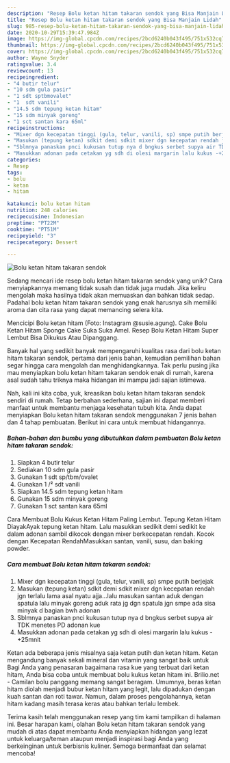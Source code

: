 ```yaml
---
description: "Resep Bolu ketan hitam takaran sendok yang Bisa Manjain Lidah"
title: "Resep Bolu ketan hitam takaran sendok yang Bisa Manjain Lidah"
slug: 985-resep-bolu-ketan-hitam-takaran-sendok-yang-bisa-manjain-lidah
date: 2020-10-29T15:39:47.984Z
image: https://img-global.cpcdn.com/recipes/2bcd6240b043f495/751x532cq70/bolu-ketan-hitam-takaran-sendok-foto-resep-utama.jpg
thumbnail: https://img-global.cpcdn.com/recipes/2bcd6240b043f495/751x532cq70/bolu-ketan-hitam-takaran-sendok-foto-resep-utama.jpg
cover: https://img-global.cpcdn.com/recipes/2bcd6240b043f495/751x532cq70/bolu-ketan-hitam-takaran-sendok-foto-resep-utama.jpg
author: Wayne Snyder
ratingvalue: 3.4
reviewcount: 13
recipeingredient:
- "4 butir telur"
- "10 sdm gula pasir"
- "1 sdt sptbmovalet"
- "1  sdt vanili"
- "14.5 sdm tepung ketan hitam"
- "15 sdm minyak goreng"
- "1 sct santan kara 65ml"
recipeinstructions:
- "Mixer dgn kecepatan tinggi (gula, telur, vanili, sp) smpe putih berjejak"
- "Masukan (tepung ketan) sdkit demi sdkit mixer dgn kecepatan rendah jgn terlalu lama asal nyatu ajja...lalu masukan santan aduk dengan spatula lalu minyak goreng aduk rata jg dgn spatula jgn smpe ada sisa minyak d bagian bwh adonan"
- "Sblmnya panaskan pnci kukusan tutup nya d bngkus serbet supya air TDK menetes PD adonan kue"
- "Masukkan adonan pada cetakan yg sdh di olesi margarin lalu kukus -+25mnit"
categories:
- Resep
tags:
- bolu
- ketan
- hitam

katakunci: bolu ketan hitam 
nutrition: 248 calories
recipecuisine: Indonesian
preptime: "PT22M"
cooktime: "PT51M"
recipeyield: "3"
recipecategory: Dessert

---
```



![Bolu ketan hitam takaran sendok](https://img-global.cpcdn.com/recipes/2bcd6240b043f495/751x532cq70/bolu-ketan-hitam-takaran-sendok-foto-resep-utama.jpg)

Sedang mencari ide resep bolu ketan hitam takaran sendok yang unik? Cara menyiapkannya memang tidak susah dan tidak juga mudah. Jika keliru mengolah maka hasilnya tidak akan memuaskan dan bahkan tidak sedap. Padahal bolu ketan hitam takaran sendok yang enak harusnya sih memiliki aroma dan cita rasa yang dapat memancing selera kita.

Mencicipi Bolu ketan hitam (Foto: Instagram @susie.agung). Cake Bolu Ketan Hitam Sponge Cake Suka Suka Amel. Resep Bolu Ketan Hitam Super Lembut Bisa Dikukus Atau Dipanggang.

Banyak hal yang sedikit banyak mempengaruhi kualitas rasa dari bolu ketan hitam takaran sendok, pertama dari jenis bahan, kemudian pemilihan bahan segar hingga cara mengolah dan menghidangkannya. Tak perlu pusing jika mau menyiapkan bolu ketan hitam takaran sendok enak di rumah, karena asal sudah tahu triknya maka hidangan ini mampu jadi sajian istimewa.


Nah, kali ini kita coba, yuk, kreasikan bolu ketan hitam takaran sendok sendiri di rumah. Tetap berbahan sederhana, sajian ini dapat memberi manfaat untuk membantu menjaga kesehatan tubuh kita. Anda dapat menyiapkan Bolu ketan hitam takaran sendok menggunakan 7 jenis bahan dan 4 tahap pembuatan. Berikut ini cara untuk membuat hidangannya.

<!--inarticleads1-->

##### Bahan-bahan dan bumbu yang dibutuhkan dalam pembuatan Bolu ketan hitam takaran sendok:

1. Siapkan 4 butir telur
1. Sediakan 10 sdm gula pasir
1. Gunakan 1 sdt sp/tbm/ovalet
1. Gunakan 1 /² sdt vanili
1. Siapkan 14.5 sdm tepung ketan hitam
1. Gunakan 15 sdm minyak goreng
1. Gunakan 1 sct santan kara 65ml


Cara Membuat Bolu Kukus Ketan Hitam Paling Lembut. Tepung Ketan Hitam DiayakAyak tepung ketan hitam. Lalu masukkan sedikit demi sedikit ke dalam adonan sambil dikocok dengan mixer berkecepatan rendah. Kocok dengan Kecepatan RendahMasukkan santan, vanili, susu, dan baking powder. 

<!--inarticleads2-->

##### Cara membuat Bolu ketan hitam takaran sendok:

1. Mixer dgn kecepatan tinggi (gula, telur, vanili, sp) smpe putih berjejak
1. Masukan (tepung ketan) sdkit demi sdkit mixer dgn kecepatan rendah jgn terlalu lama asal nyatu ajja...lalu masukan santan aduk dengan spatula lalu minyak goreng aduk rata jg dgn spatula jgn smpe ada sisa minyak d bagian bwh adonan
1. Sblmnya panaskan pnci kukusan tutup nya d bngkus serbet supya air TDK menetes PD adonan kue
1. Masukkan adonan pada cetakan yg sdh di olesi margarin lalu kukus -+25mnit


Ketan ada beberapa jenis misalnya saja ketan putih dan ketan hitam. Ketan mengandung banyak sekali mineral dan vitamin yang sangat baik untuk Bagi Anda yang penasaran bagaimana rasa kue yang terbuat dari ketan hitam, Anda bisa coba untuk membuat bolu kukus ketan hitam ini. Brilio.net - Camilan bolu panggang memang sangat beragam. Umumnya, beras ketan hitam diolah menjadi bubur ketan hitam yang legit, lalu dipadukan dengan kuah santan dan roti tawar. Namun, dalam proses pengolahannya, ketan hitam kadang masih terasa keras atau bahkan terlalu lembek. 

Terima kasih telah menggunakan resep yang tim kami tampilkan di halaman ini. Besar harapan kami, olahan Bolu ketan hitam takaran sendok yang mudah di atas dapat membantu Anda menyiapkan hidangan yang lezat untuk keluarga/teman ataupun menjadi inspirasi bagi Anda yang berkeinginan untuk berbisnis kuliner. Semoga bermanfaat dan selamat mencoba!
